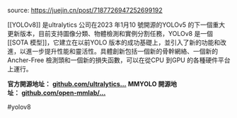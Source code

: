 source: https://juejin.cn/post/7187726947252699192

[[YOLOv8]] 是ultralytics 公司在2023 年1月10 號開源的YOLOv5 的下一個重大更新版本，目前支持圖像分類、物體檢測和實例分割任務，YOLOv8 是一個[[SOTA 模型]]，它建立在以前YOLO 版本的成功基礎上，並引入了新的功能和改進，以進一步提升性能和靈活性。具體創新包括一個新的骨幹網絡、一個新的Ancher-Free 檢測頭和一個新的損失函數，可以在從CPU 到GPU 的各種硬件平台上運行。

**官方開源地址：** **[github.com/ultralytics…](https://link.juejin.cn/?target=https%3A%2F%2Fgithub.com%2Fultralytics%2Fultralytics "https://github.com/ultralytics/ultralytics")**
**MMYOLO 開源地址：** **[github.com/open-mmlab/…](https://link.juejin.cn/?target=https%3A%2F%2Fgithub.com%2Fopen-mmlab%2Fmmyolo%2Fblob%2Fdev%2Fconfigs%2Fyolov8%2F "https://github.com/open-mmlab/mmyolo/blob/dev/configs/yolov8/")**

#yolov8 